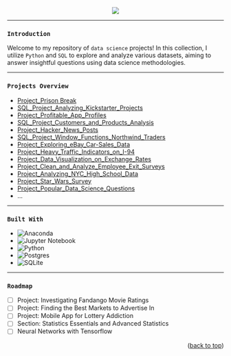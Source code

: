 <div align="center">
  <a href="https://github.com/datalex42/projects/">
    <img src="assets/dqheader1.gif">
  </a>
<p align="center">
  </p>
</div>

<hr>

### <center><p align = "left">`Introduction`</p> </center>

Welcome to my repository of `data science` projects! In this collection, I utilize `Python` and `SQL` to explore and analyze various datasets, aiming to answer insightful questions using data science methodologies.

<hr>

### <center><p align = "left">`Projects Overview`</p> </center>

- [Project_Prison Break](https://github.com/datalex42/DataQuest/blob/d9d3e76d99a4a51d3e6c55054160723864305051/0_Project_Prison%20Break.ipynb)
- [SQL_Project_Analyzing_Kickstarter_Projects](https://github.com/datalex42/DataQuest/blob/d9d3e76d99a4a51d3e6c55054160723864305051/0_SQL_Project_Analyzing_Kickstarter_Projects.ipynb)
- [Project_Profitable_App_Profiles](https://github.com/datalex42/DataQuest/blob/d9d3e76d99a4a51d3e6c55054160723864305051/1_Project_Profitable_App_Profiles.ipynb)
- [SQL_Project_Customers_and_Products_Analysis](https://github.com/datalex42/DataQuest/blob/d9d3e76d99a4a51d3e6c55054160723864305051/1_SQL_Project_Customers_and_Products_Analysis.ipynb)
- [Project_Hacker_News_Posts](https://github.com/datalex42/DataQuest/blob/d9d3e76d99a4a51d3e6c55054160723864305051/2_Project_Hacker_News_Posts.ipynb)
- [SQL_Project_Window_Functions_Northwind_Traders](https://github.com/datalex42/DataQuest/blob/d9d3e76d99a4a51d3e6c55054160723864305051/2_SQL_Project_Window_Functions_Northwind_Traders.ipynb)
- [Project_Exploring_eBay_Car-Sales_Data](https://github.com/datalex42/DataQuest/blob/d9d3e76d99a4a51d3e6c55054160723864305051/3_Project_Exploring_eBay_Car-Sales_Data.ipynb)
- [Project_Heavy_Traffic_Indicators_on_I-94](https://github.com/datalex42/DataQuest/blob/d9d3e76d99a4a51d3e6c55054160723864305051/4_Project_Heavy_Traffic_Indicators_on_I-94.ipynb)
- [Project_Data_Visualization_on_Exchange_Rates](https://github.com/datalex42/DataQuest/blob/d9d3e76d99a4a51d3e6c55054160723864305051/5_Project_Data_Visualization_on_Exchange_Rates.ipynb)
- [Project_Clean_and_Analyze_Employee_Exit_Surveys](https://github.com/datalex42/DataQuest/blob/d9d3e76d99a4a51d3e6c55054160723864305051/6_Project_Clean_and_Analyze_Employee_Exit_Surveys.ipynb
)
- [Project_Analyzing_NYC_High_School_Data](https://github.com/datalex42/DataQuest/blob/d9d3e76d99a4a51d3e6c55054160723864305051/7_Project_Analyzing_NYC_High_School_Data.ipynb)
- [Project_Star_Wars_Survey](https://github.com/datalex42/DataQuest/blob/d9d3e76d99a4a51d3e6c55054160723864305051/8_Project_Star_Wars_Survey.ipynb)
- [Project_Popular_Data_Science_Questions](https://github.com/datalex42/DataQuest/blob/d9d3e76d99a4a51d3e6c55054160723864305051/9_Project_Popular_Data_Science_Questions.ipynb)
- ...

<hr>

### <center><p align = "left">`Built With`</p> </center>

- ![Anaconda](https://img.shields.io/badge/Anaconda-%2344A833.svg?style=for-the-badge&logo=anaconda&logoColor=white)
- ![Jupyter Notebook](https://img.shields.io/badge/jupyter-%23FA0F00.svg?style=for-the-badge&logo=jupyter&logoColor=white)
- ![Python](https://img.shields.io/badge/python-3670A0?style=for-the-badge&logo=python&logoColor=ffdd54)
- ![Postgres](https://img.shields.io/badge/postgres-%23316192.svg?style=for-the-badge&logo=postgresql&logoColor=white)
- ![SQLite](https://img.shields.io/badge/sqlite-%2307405e.svg?style=for-the-badge&logo=sqlite&logoColor=white)

<hr>

### <center><p align = "left">`Roadmap`</p> </center>

- [ ] Project: Investigating Fandango Movie Ratings
- [ ] Project: Finding the Best Markets to Advertise In
- [ ] Project: Mobile App for Lottery Addiction
- [ ] Section: Statistics Essentials and Advanced Statistics
- [ ] Neural Networks with Tensorflow

<p align="right">(<a href="#top">back to top</a>)</p>

<!-- MARKDOWN LINKS & IMAGES -->
<!-- https://www.markdownguide.org/basic-syntax/#reference-style-links -->
[contributors-shield]: https://img.shields.io/github/contributors/github_username/repo_name.svg?style=for-the-badge
[contributors-url]: https://github.com/github_username/repo_name/graphs/contributors
[forks-shield]: https://img.shields.io/github/forks/github_username/repo_name.svg?style=for-the-badge
[forks-url]: https://github.com/github_username/repo_name/network/members
[stars-shield]: https://img.shields.io/github/stars/github_username/repo_name.svg?style=for-the-badge
[stars-url]: https://github.com/github_username/repo_name/stargazers
[issues-shield]: https://img.shields.io/github/issues/github_username/repo_name.svg?style=for-the-badge
[issues-url]: https://github.com/github_username/repo_name/issues
[license-shield]: https://img.shields.io/github/license/github_username/repo_name.svg?style=for-the-badge
[license-url]: https://github.com/github_username/repo_name/blob/master/LICENSE.txt
[linkedin-shield]: https://img.shields.io/badge/-LinkedIn-black.svg?style=for-the-badge&logo=linkedin&colorB=555
[linkedin-url]: https://linkedin.com/in/linkedin_username
[product-screenshot]: images/screenshot.png
[Next.js]: https://img.shields.io/badge/next.js-000000?style=for-the-badge&logo=nextdotjs&logoColor=white
[Next-url]: https://nextjs.org/
[React.js]: https://img.shields.io/badge/React-20232A?style=for-the-badge&logo=react&logoColor=61DAFB
[React-url]: https://reactjs.org/
[Vue.js]: https://img.shields.io/badge/Vue.js-35495E?style=for-the-badge&logo=vuedotjs&logoColor=4FC08D
[Vue-url]: https://vuejs.org/
[Angular.io]: https://img.shields.io/badge/Angular-DD0031?style=for-the-badge&logo=angular&logoColor=white
[Angular-url]: https://angular.io/
[Svelte.dev]: https://img.shields.io/badge/Svelte-4A4A55?style=for-the-badge&logo=svelte&logoColor=FF3E00
[Svelte-url]: https://svelte.dev/
[Laravel.com]: https://img.shields.io/badge/Laravel-FF2D20?style=for-the-badge&logo=laravel&logoColor=white
[Laravel-url]: https://laravel.com
[Bootstrap.com]: https://img.shields.io/badge/Bootstrap-563D7C?style=for-the-badge&logo=bootstrap&logoColor=white
[Bootstrap-url]: https://getbootstrap.com
[JQuery.com]: https://img.shields.io/badge/jQuery-0769AD?style=for-the-badge&logo=jquery&logoColor=white
[JQuery-url]: https://jquery.com 
